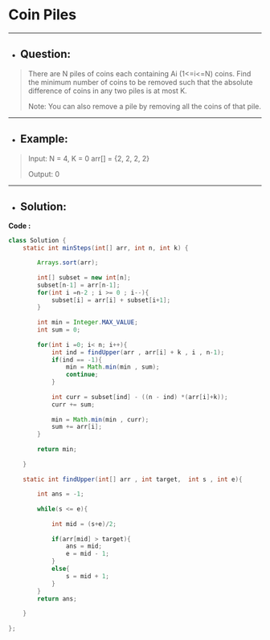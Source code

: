 # Coin Piles
---
- ## Question:
> There are N piles of coins each containing  Ai (1<=i<=N) coins. Find the minimum number of coins to be removed such that the absolute difference of coins in any two piles is at most K.
> 
> Note: You can also remove a pile by removing all the coins of that pile.
---
- ## Example:
> Input:
N = 4, K = 0
arr[] = {2, 2, 2, 2}
>
> Output:
0
---
- ## Solution:
**Code :**
```java
class Solution {
    static int minSteps(int[] arr, int n, int k) {

        Arrays.sort(arr);
        
        int[] subset = new int[n];
        subset[n-1] = arr[n-1];
        for(int i =n-2 ; i >= 0 ; i--){
            subset[i] = arr[i] + subset[i+1];
        }
        
        int min = Integer.MAX_VALUE;
        int sum = 0;
        
        for(int i =0; i< n; i++){
            int ind = findUpper(arr , arr[i] + k , i , n-1);
            if(ind == -1){
                min = Math.min(min , sum); 
                continue;
            }
            
            int curr = subset[ind] - ((n - ind) *(arr[i]+k));
            curr += sum;
            
            min = Math.min(min , curr);
            sum += arr[i];
        }
        
        return min;
        
    }
    
    static int findUpper(int[] arr , int target,  int s , int e){
        
        int ans = -1;
        
        while(s <= e){
            
            int mid = (s+e)/2;
            
            if(arr[mid] > target){
                ans = mid;
                e = mid - 1;
            }
            else{
                s = mid + 1;
            }   
        }
        return ans;
        
    } 
  
};
